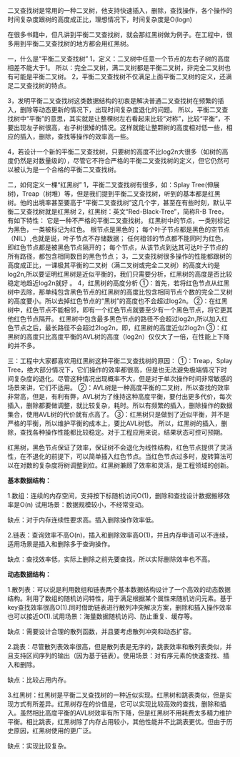 
二叉查找树是常用的一种二叉树，他支持快速插入，删除，查找操作，各个操作的时间复杂度跟树的高度成正比，理想情况下，时间复杂度是O(logn)

在很多书籍中，但凡讲到平衡二叉查找树，就会那红黑树做为例子。在工程中，很多用到平衡二叉查找树的地方都会用红黑树。

一，什么是“平衡二叉查找树”
1，定义：二叉树中任意一个节点的左右子树的高度相差不能大于1。
所以：完全二叉树，满二叉树都是平衡二叉树，非完全二叉树也有可能是平衡二叉树。
2，平衡二叉查找树不仅满足上面平衡二叉树的定义，还满足二叉查找树的特点。

3，发明平衡二叉查找树这类数据结构的初衷是解决普通二叉查找树在频繁的插入，删除等动态更新的情况下，出现时间复杂度退化的问题。
所以，平衡二叉查找树中“平衡”的意思，其实就是让整棵树左右看起来比较“对称”，比较“平衡”，不要出现左子树很高，右子树很矮的情况。这样就能让整颗树的高度相对低一些，相应的插入，删除，查找等操作的效率高一些。

4，若设计一个新的平衡二叉查找树，只要树的高度不比log2n大很多（如树的高度仍然是对数量级的），尽管它不符合严格的平衡二叉查找树的定义，但它仍然可以被认为是一个合格的平衡二叉查找树。

二，如何定义一棵“红黑树”
1，平衡二叉查找树有很多，如：Splay Tree(伸展树)，Treap（树堆）等，但是我们提到平衡二叉查找树，听到的基本都是红黑树。他的出境率甚至要高于“平衡二叉查找树”这几个字，甚至在有些时刻，默认平衡二叉查找树就是红黑树
2，红黑树：英文“Red-Black-Tree”，简称R-B Tree，有如下特性：
它是一种不严格的平衡二叉查找树。
红黑树中的节点，一类别标记为黑色，一类被标记为红色。
根节点是黑色的；
每个叶子节点都是黑色的空节点（NIL）,也就是说，叶子节点不存储数据；
任何相邻的节点都不能同时为红色，即红色节点都是被黑色节点隔开的；
每个节点，从该节点到达其可达叶子节点的所有路径，都包含相同数目的黑色节点；
3，二叉查找树很多操作的性能都跟树的高度成正比，一课极其平衡的二叉树（满二叉树或完全二叉树）的高度大约是log2n,所以要证明红黑树是近似平衡的，我们只需要分析，红黑树的高度是否比较稳定地趋近log2n就好
。
4，红黑树的高度分析
①：首先，若将红色节点从红黑树中去除，那单纯包含黑色节点的红黑树的高度比包含相同节点个数的完全二叉树的高度要小。所以去掉红色节点的“黑树”的高度也不会超过log2n。
②：在红黑树中，红色节点不能相邻，即有一个红色节点就要至少有一个黑色节点，将它更其他红色节点隔开。
红黑树中包含最多黑色节点的路径不会超过log2n,所以加入红色节点之后，最长路径不会超过2log2n，即，红黑树的高度近似2log2n
③：红黑树的高度只比高度平衡的AVL树的高度（log2n）仅仅大了一倍，在性能上下降的并不多。

三：工程中大家都喜欢用红黑树这种平衡二叉查找树的原因：
①：Treap，Splay Tree，绝大部分情况下，它们操作的效率都很高，但是也无法避免极端情况下时间复杂度的退化。尽管这种情况出现概率不大，但是对于单次操作时间非常敏感的场景来讲，它们不适用。
②：AVL树是一种高度平衡的二叉树，所以查找的效率非常高，但是，有利有弊，AVL树为了维持这种高度平衡，要付出更多代价，每次插入，删除都要做调整，就比较复杂，耗时。所以有频繁的插入，删除操作的数据集合，使用AVL树的代价就有点高了。
③：红黑树只是做到了近似平衡，并不是严格的平衡，所以维护平衡的成本上，要比AVL树低。
所以，红黑树的插入，删除，查找各种操作性能都比较稳定。对于工程应用来说，结果状态可控可预期。

红黑树，黑色节点保证了效率，保证树不会退化为线性结构，红色节点提供了灵活性，在不退化的前提下，可以简单插入红色节点。当红色节点过多时，旋转算法可以在对数的复杂度将树调整到位。红黑树兼顾了效率和灵活，是工程领域的创新。



**基本数据结构：**

1.数组：连续的内存空间，支持按下标随机访问O(1)，删除和查找设计数据搬移效率是O(n) 试用场景：数据规模较小，不经常变动。

缺点：对于内存连续性要求高。插入删除操作效率低。

2.链表：查询效率不高O(n)，插入和删除效率高O(1)，并且内存申请可以不连续，适用场景是插入和删除多于查询操作。

缺点：查找效率低，实际上删除之前先要查找，所以实际删除效率也不高。

**动态数据结构：**

1.散列表：可以说是利用数组和链表两个基本数据结构设计了一个高效的动态数据结构。利用了数组的随机访问特性，用于满足根据某个属性来随机访问元素。基于key查找效率很高O(1).同时借助链表进行散列冲突解决方案，删除和插入操作效率也可以接近O(1).试用场景：海量数据随机访问、防止重复、缓存等。

缺点：需要设计合理的散列函数，并且要考虑散列冲突和动态扩容。

2.跳表：尽管散列表效率很高，但是散列表是无序的，跳表效率和散列表类似，并且支持区间序列的输出（因为基于链表）。使用场景：对有序元素的快速查找、插入和删除。

缺点：比较占用内存。

3.红黑树：红黑树是平衡二叉查找树的一种近似实现。红黑树和跳表类似，但是实现方式有所差异。红黑树存在的价值是，它可以实现比较高效的查找，删除和插入。虽然相比高度平衡的AVL树效率有所下降，但是红黑树不用耗费太多精力维护平衡。相比跳表，红黑树除了内存占用较小，其他性能并不比跳表更优。但由于历史原因，红黑树使用的更广泛。

缺点：实现比较复杂。